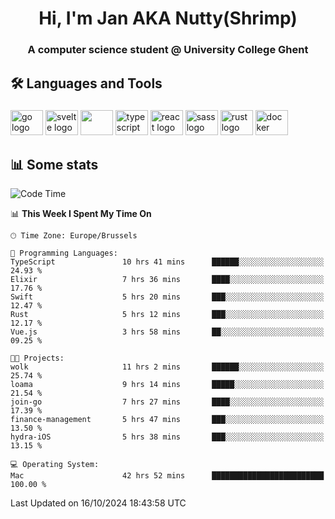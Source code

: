 <h1 align="center">Hi, I'm Jan AKA Nutty(Shrimp)</h1>
<h3 align="center">A computer science student @ University College Ghent</h3>

<h2 align="left">🛠️ Languages and Tools</h2>

###

<div align="left">
  <img src="https://cdn.jsdelivr.net/gh/devicons/devicon/icons/go/go-original.svg" height="40" width="52" alt="go logo"  />
  <img src="https://cdn.jsdelivr.net/gh/devicons/devicon@latest/icons/svelte/svelte-original.svg"  height="40" width="52" alt="svelte logo" />
  <img src="https://cdn.jsdelivr.net/gh/devicons/devicon@latest/icons/tailwindcss/tailwindcss-original.svg" height="40" width="52" />
  <img src="https://cdn.jsdelivr.net/gh/devicons/devicon/icons/typescript/typescript-original.svg" height="40" width="52" alt="typescript logo"  />
  <img src="https://cdn.jsdelivr.net/gh/devicons/devicon/icons/react/react-original.svg" height="40" width="52" alt="react logo"  />
  <img src="https://cdn.jsdelivr.net/gh/devicons/devicon/icons/sass/sass-original.svg" height="40" width="52" alt="sass logo"  />
  <img src="https://cdn.jsdelivr.net/gh/devicons/devicon@latest/icons/rust/rust-original.svg" height="40" width="52" alt="rust logo" />
  <img src="https://cdn.jsdelivr.net/gh/devicons/devicon/icons/docker/docker-original.svg" height="40" width="52" alt="docker logo"  />
</div>

<h2>📊 Some stats</h2>

<!--START_SECTION:waka-->
![Code Time](http://img.shields.io/badge/Code%20Time-5%2C141%20hrs%2041%20mins-blue)

📊 **This Week I Spent My Time On** 

```text
🕑︎ Time Zone: Europe/Brussels

💬 Programming Languages: 
TypeScript               10 hrs 41 mins      ██████░░░░░░░░░░░░░░░░░░░   24.93 % 
Elixir                   7 hrs 36 mins       ████░░░░░░░░░░░░░░░░░░░░░   17.76 % 
Swift                    5 hrs 20 mins       ███░░░░░░░░░░░░░░░░░░░░░░   12.47 % 
Rust                     5 hrs 12 mins       ███░░░░░░░░░░░░░░░░░░░░░░   12.17 % 
Vue.js                   3 hrs 58 mins       ██░░░░░░░░░░░░░░░░░░░░░░░   09.25 % 

🐱‍💻 Projects: 
wolk                     11 hrs 2 mins       ██████░░░░░░░░░░░░░░░░░░░   25.74 % 
loama                    9 hrs 14 mins       █████░░░░░░░░░░░░░░░░░░░░   21.54 % 
join-go                  7 hrs 27 mins       ████░░░░░░░░░░░░░░░░░░░░░   17.39 % 
finance-management       5 hrs 47 mins       ███░░░░░░░░░░░░░░░░░░░░░░   13.50 % 
hydra-iOS                5 hrs 38 mins       ███░░░░░░░░░░░░░░░░░░░░░░   13.15 % 

💻 Operating System: 
Mac                      42 hrs 52 mins      █████████████████████████   100.00 % 
```


 Last Updated on 16/10/2024 18:43:58 UTC
<!--END_SECTION:waka-->
